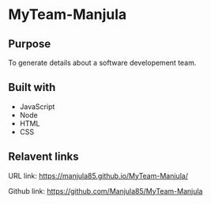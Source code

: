 # MyTeam-Manjula

## Purpose
To generate details about a software developement team.

## Built with
* JavaScript
* Node
* HTML
* CSS

## Relavent links
URL link: https://manjula85.github.io/MyTeam-Manjula/

Github link: https://github.com/Manjula85/MyTeam-Manjula
